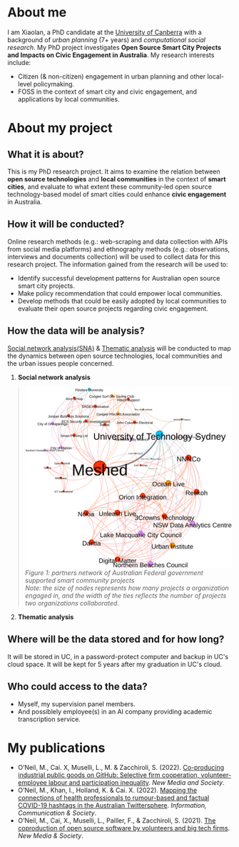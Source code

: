 
# About me

I am Xiaolan, a PhD candidate at the [University of Canberra](https://www.canberra.edu.au/research/faculty-research-centres/nmrc/Team/our-research-students) with a background of _urban planning_ (7+ years) and _computational social research_. My PhD project investigates **Open Source Smart City Projects and Impacts on Civic Engagement in Australia**. 
My research interests include:
- Citizen (& non-citizen) engagement in urban planning and other local-level policymaking.
- FOSS in the context of smart city and civic engagement, and applications by local communities.


# About my project

## What it is about?
  
This is my PhD research project. It aims to examine the relation between **open source technologies** and **local communities** in the context of **smart cities**, and evaluate to what extent these community-led open source technology-based model of smart cities could enhance **civic engagement** in Australia.

## How it will be conducted?
  
Online research methods (e.g.: web-scraping and data collection with APIs from social media platforms) and ethnography methods (e.g.: observations, interviews and documents collection) will be used to collect data for this research project. The information gained from the research will be used to:  
- Identify successful development patterns for Australian open source smart city projects.  
- Make policy recommendation that could empower local communities.  
- Develop methods that could be easily adopted by local communities to evaluate their open source projects regarding civic engagement.  
 
## How the data will be analysis?

[Social network analysis(SNA)](https://en.wikipedia.org/wiki/Social_network_analysis) & [Thematic analysis](https://en.wikipedia.org/wiki/Thematic_analysis) will be conducted to map the dynamics between open source technologies, local communities and the urban issues people concerned.  

1. **Social network analysis**
>
> ![Network of Federal Governement supported projects](docs/assets/NetworkOrgGiant.svg)  
> _Figure 1: partners network of Australian Federal government supported smart community projects_  
> _Note: the size of nodes represents how many projects a organization engaged in, and the width of the ties reflects the number of projects two organizations collaborated._   

2. **Thematic analysis**

## Where will be the data stored and for how long?
  
It will be stored in UC, in a password-protect computer and backup in UC's cloud space. It will be kept for 5 years after my graduation in UC's cloud.
  
## Who could access to the data?

- Myself, my supervision panel members.  
- And possiblely employee(s) in an AI company providing academic transcription service.  

# My publications

- O’Neil, M., Cai. X, Muselli, L., M. & Zacchiroli, S. (2022). [Co-producing industrial public goods on GitHub: Selective firm cooperation, volunteer-employee labour and participation inequality](https://upsilon.cc/~zack/research/publications/nms-2022-industrial-public-goods.pdf). *New Media and Society*.    
- O’Neil, M., Khan, I., Holland, K. & Cai. X. (2022). [Mapping the connections of health professionals to rumour-based and factual COVID-19 hashtags in the Australian Twittersphere](https://www.tandfonline.com/doi/full/10.1080/1369118X.2022.2032260). *Information, Communication & Society*.  
- O’Neil, M., Cai, X., Muselli, L., Pailler, F., & Zacchiroli, S. (2021). [The coproduction of open source software by volunteers and big tech firms](https://apo.org.au/node/312607). *New Media & Society*.   
